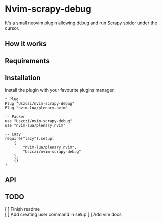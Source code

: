 # Nvim-scrapy-debug

It's a small neovim plugin allowing debug and run Scrapy spider under the cursor.

## How it works

## Requirements

## Installation

Install the plugin with your favourite plugins manager.

```
" Plug
Plug "Uszczi/nvim-scrapy-debug"
Plug "nvim-lua/plenary.nvim"
```

```
-- Packer
use "Uszczi/nvim-scrapy-debug"
use "nvim-lua/plenary.nvim"
```

```
-- Lazy
require("lazy").setup(
    {
        "nvim-lua/plenary.nvim",
        "Uszczi/nvim-scrapy-debug"
    },
    {}
)
```

## API

## TODO

[ ] Finish readme \
[ ] Add creating user command in setup
[ ] Add vim docs
